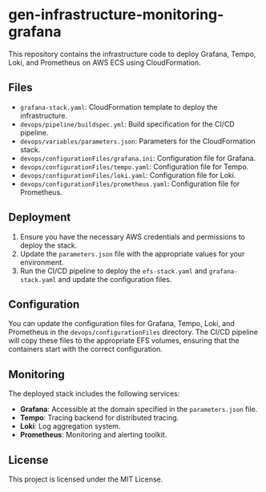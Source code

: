 # gen-infrastructure-monitoring-grafana

This repository contains the infrastructure code to deploy Grafana, Tempo, Loki, and Prometheus on AWS ECS using CloudFormation.

## Files

- `grafana-stack.yaml`: CloudFormation template to deploy the infrastructure.
- `devops/pipeline/buildspec.yml`: Build specification for the CI/CD pipeline.
- `devops/variables/parameters.json`: Parameters for the CloudFormation stack.
- `devops/configurationFiles/grafana.ini`: Configuration file for Grafana.
- `devops/configurationFiles/tempo.yaml`: Configuration file for Tempo.
- `devops/configurationFiles/loki.yaml`: Configuration file for Loki.
- `devops/configurationFiles/prometheus.yaml`: Configuration file for Prometheus.

## Deployment

1. Ensure you have the necessary AWS credentials and permissions to deploy the stack.
2. Update the `parameters.json` file with the appropriate values for your environment.
3. Run the CI/CD pipeline to deploy the `efs-stack.yaml` and `grafana-stack.yaml` and update the configuration files.

## Configuration

You can update the configuration files for Grafana, Tempo, Loki, and Prometheus in the `devops/configurationFiles` directory. The CI/CD pipeline will copy these files to the appropriate EFS volumes, ensuring that the containers start with the correct configuration.

## Monitoring

The deployed stack includes the following services:
- **Grafana**: Accessible at the domain specified in the `parameters.json` file.
- **Tempo**: Tracing backend for distributed tracing.
- **Loki**: Log aggregation system.
- **Prometheus**: Monitoring and alerting toolkit.

## License

This project is licensed under the MIT License.

